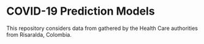 # COVID-19 Prediction Models

This repository considers data from gathered by the Health Care authorities from Risaralda, Colombia.
